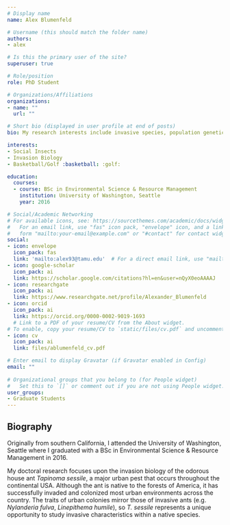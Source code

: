 ```yaml
---
# Display name
name: Alex Blumenfeld

# Username (this should match the folder name)
authors:
- alex

# Is this the primary user of the site?
superuser: true

# Role/position
role: PhD Student

# Organizations/Affiliations
organizations:
- name: ""
  url: ""

# Short bio (displayed in user profile at end of posts)
bio: My research interests include invasive species, population genetics and bioinformatics.

interests:
- Social Insects
- Invasion Biology
- Basketball/Golf :basketball: :golf:

education:
  courses:
  - course: BSc in Environmental Science & Resource Management
    institution: University of Washington, Seattle
    year: 2016

# Social/Academic Networking
# For available icons, see: https://sourcethemes.com/academic/docs/widgets/#icons
#   For an email link, use "fas" icon pack, "envelope" icon, and a link in the
#   form "mailto:your-email@example.com" or "#contact" for contact widget.
social:
- icon: envelope
  icon_pack: fas
  link: 'mailto:alex93@tamu.edu'  # For a direct email link, use "mailto:test@example.org".
- icon: google-scholar
  icon_pack: ai
  link: https://scholar.google.com/citations?hl=en&user=nQyX0eoAAAAJ
- icon: researchgate
  icon_pack: ai
  link: https://www.researchgate.net/profile/Alexander_Blumenfeld
- icon: orcid
  icon_pack: ai
  link: https://orcid.org/0000-0002-9019-1693
  # Link to a PDF of your resume/CV from the About widget.
# To enable, copy your resume/CV to `static/files/cv.pdf` and uncomment the lines below.  
- icon: cv
  icon_pack: ai
  link: files/ablumenfeld_cv.pdf

# Enter email to display Gravatar (if Gravatar enabled in Config)
email: ""
  
# Organizational groups that you belong to (for People widget)
#   Set this to `[]` or comment out if you are not using People widget.  
user_groups:
- Graduate Students
---
```

## **Biography**

Originally from southern California, I attended the University of Washington, Seattle where I graduated with a BSc in Environmental Science & Resource Management in 2016.

My doctoral research focuses upon the invasion biology of the odorous house ant *Tapinoma sessile*, a major urban pest that occurs throughout the continental USA. Although the ant is native to the forests of America, it has successfully invaded and colonized most urban environments across the country. The traits of urban colonies mirror those of invasive ants (e.g. *Nylanderia fulva*, *Linepithema humile*), so *T. sessile* represents a unique opportunity to study invasive characteristics within a native species.

